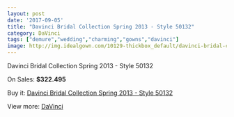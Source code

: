 ```yaml
---
layout: post
date: '2017-09-05'
title: "Davinci Bridal Collection Spring 2013 - Style 50132"
category: DaVinci
tags: ["demure","wedding","charming","gowns","davinci"]
image: http://img.idealgown.com/10129-thickbox_default/davinci-bridal-collection-spring-2013-style-50132.jpg
---
```

Davinci Bridal Collection Spring 2013 - Style 50132

On Sales: **$322.495**
<a href="https://www.idealgown.com/en/davinci/4171-davinci-bridal-collection-spring-2013-style-50132.html"><amp-img layout="responsive" width="600" height="600" src="//img.idealgown.com/10129-thickbox_default/davinci-bridal-collection-spring-2013-style-50132.jpg" alt="Davinci Bridal Collection Spring 2013 - Style 50132 0" /></a>
<a href="https://www.idealgown.com/en/davinci/4171-davinci-bridal-collection-spring-2013-style-50132.html"><amp-img layout="responsive" width="600" height="600" src="//img.idealgown.com/10131-thickbox_default/davinci-bridal-collection-spring-2013-style-50132.jpg" alt="Davinci Bridal Collection Spring 2013 - Style 50132 1" /></a>
<a href="https://www.idealgown.com/en/davinci/4171-davinci-bridal-collection-spring-2013-style-50132.html"><amp-img layout="responsive" width="600" height="600" src="//img.idealgown.com/10130-thickbox_default/davinci-bridal-collection-spring-2013-style-50132.jpg" alt="Davinci Bridal Collection Spring 2013 - Style 50132 2" /></a>

Buy it: [Davinci Bridal Collection Spring 2013 - Style 50132](https://www.idealgown.com/en/davinci/4171-davinci-bridal-collection-spring-2013-style-50132.html "Davinci Bridal Collection Spring 2013 - Style 50132")

View more: [DaVinci](https://www.idealgown.com/en/48-davinci "DaVinci")